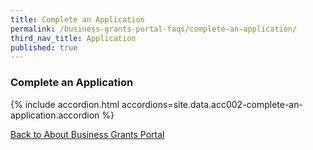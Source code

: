```yaml
---
title: Complete an Application
permalink: /business-grants-portal-faqs/complete-an-application/
third_nav_title: Application
published: true
---
```


### Complete an Application

{% include accordion.html accordions=site.data.acc002-complete-an-application.accordion %}

[Back to  About Business Grants Portal](/business-grants-portal/)